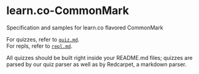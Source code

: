 # learn.co-CommonMark

Specification and samples for learn.co flavored CommonMark

For quizzes, refer to [`quiz.md`](https://github.com/flatiron-labs/learn.co-CommonMark/blob/master/quiz.md).  
For repls, refer to [`repl.md`](https://github.com/flatiron-labs/learn.co-CommonMark/blob/master/repl.md).  

All quizzes should be built right inside your README.md files; quizzes are parsed by our quiz parser as well as by Redcarpet, a markdown parser.

